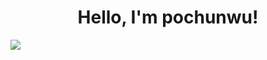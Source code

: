 <h1 align="center">Hello, I'm pochunwu!</h1>

<!-- | <a href="https://github.com/anuraghazra/github-readme-stats"><img align="center" src="https://github-readme-stats.vercel.app/api?username=lllulouch&show_icons=true&include_all_commits=true&hide=issues,prs&theme=buefy&hide_border=true" alt="lllulouch's github stats" /></a>  -->

<!-- <a href="https://github.com/anuraghazra/github-readme-stats"> -->
<img align="center" src="https://github-readme-stats-nine-amber.vercel.app/api/top-langs/?username=lllulouch&layout=compact&theme=buefy&hide_border=true&hide=html,Jupyter%20Notebook,roff,CSS&" /></a> 
